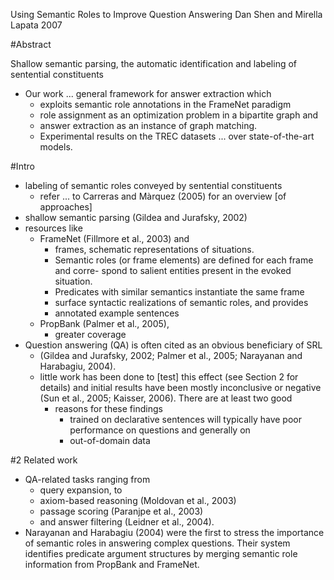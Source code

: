 Using Semantic Roles to Improve Question Answering
Dan Shen and Mirella Lapata
2007

#Abstract

Shallow semantic parsing, the automatic identification and labeling of
sentential constituents
* Our work ... general framework for answer extraction which 
  * exploits semantic role annotations in the FrameNet paradigm
  * role assignment as an optimization problem in a bipartite graph and 
  * answer extraction as an instance of graph matching. 
  * Experimental results on the TREC datasets ... over state-of-the-art models.

#Intro

* labeling of semantic roles conveyed by sentential constituents
  * refer ... to Carreras and Màrquez (2005) for an overview [of approaches]
* shallow semantic parsing (Gildea and Jurafsky, 2002)
* resources like 
  * FrameNet (Fillmore et al., 2003) and 
    * frames, schematic representations of situations.
    * Semantic roles (or frame elements) are defined for each frame and corre-
      spond to salient entities present in the evoked situation. 
    * Predicates with similar semantics instantiate the same frame
    * surface syntactic realizations of semantic roles, and provides 
    * annotated example sentences
  * PropBank (Palmer et al., 2005),
    * greater coverage
* Question answering (QA) is often cited as an obvious beneficiary of SRL 
  * (Gildea and Jurafsky, 2002; Palmer et al., 2005; Narayanan and Harabagiu,
    2004).
  * little work has been done to [test] this effect (see Section 2 for details)
    and initial results have been mostly inconclusive or negative (Sun et al.,
    2005; Kaisser, 2006). There are at least two good 
    * reasons for these findings
      * trained on declarative sentences will typically have poor performance
        on questions and generally on 
      * out-of-domain data

#2 Related work

* QA-related tasks ranging from 
  * query expansion, to 
  * axiom-based reasoning (Moldovan et al., 2003)
  * passage scoring (Paranjpe et al., 2003)
  * and answer filtering (Leidner et al., 2004).
* Narayanan and Harabagiu (2004) were the first to stress the importance of
  semantic roles in answering complex questions. Their system identifies
  predicate argument structures by merging semantic role information from
  PropBank and FrameNet.
